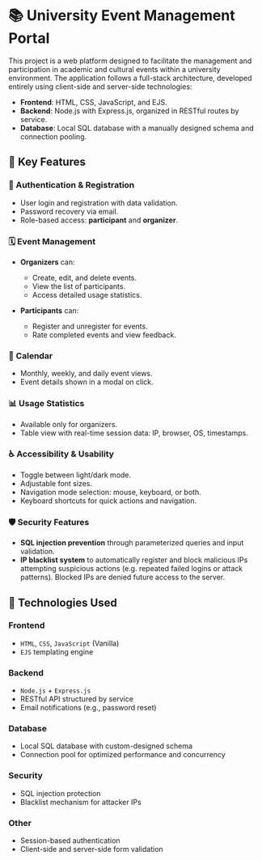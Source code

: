 # 📚 University Event Management Portal

This project is a web platform designed to facilitate the management and participation in academic and cultural events within a university environment. The application follows a full-stack architecture, developed entirely using client-side and server-side technologies:

- **Frontend**: HTML, CSS, JavaScript, and EJS.
- **Backend**: Node.js with Express.js, organized in RESTful routes by service.
- **Database**: Local SQL database with a manually designed schema and connection pooling.

## 🚀 Key Features

### 👥 Authentication & Registration
- User login and registration with data validation.
- Password recovery via email.
- Role-based access: **participant** and **organizer**.

### 🗓️ Event Management
- **Organizers** can:
  - Create, edit, and delete events.
  - View the list of participants.
  - Access detailed usage statistics.

- **Participants** can:
  - Register and unregister for events.
  - Rate completed events and view feedback.

### 📅 Calendar
- Monthly, weekly, and daily event views.
- Event details shown in a modal on click.

### 📊 Usage Statistics
- Available only for organizers.
- Table view with real-time session data: IP, browser, OS, timestamps.

### ♿ Accessibility & Usability
- Toggle between light/dark mode.
- Adjustable font sizes.
- Navigation mode selection: mouse, keyboard, or both.
- Keyboard shortcuts for quick actions and navigation.

### 🛡️ Security Features
- **SQL injection prevention** through parameterized queries and input validation.
- **IP blacklist system** to automatically register and block malicious IPs attempting suspicious actions (e.g. repeated failed logins or attack patterns). Blocked IPs are denied future access to the server.

## 🧩 Technologies Used

### Frontend
- `HTML`, `CSS`, `JavaScript` (Vanilla)
- `EJS` templating engine

### Backend
- `Node.js` + `Express.js`
- RESTful API structured by service
- Email notifications (e.g., password reset)

### Database
- Local SQL database with custom-designed schema
- Connection pool for optimized performance and concurrency

### Security
- SQL injection protection
- Blacklist mechanism for attacker IPs

### Other
- Session-based authentication
- Client-side and server-side form validation
